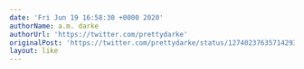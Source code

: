 ```yaml
---
date: 'Fri Jun 19 16:58:30 +0000 2020'
authorName: a.m. darke
authorUrl: 'https://twitter.com/prettydarke'
originalPost: 'https://twitter.com/prettydarke/status/1274023763571429376'
layout: like
---
```


